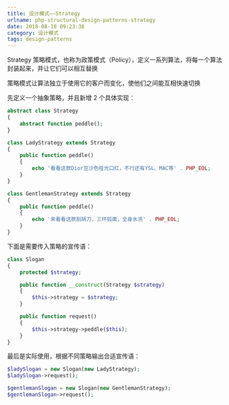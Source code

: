 ```yaml
---
title: 设计模式——Strategy
urlname: php-structural-design-patterns-strategy
date: 2018-08-18 09:23:38
category: 设计模式
tags: design-patterns
---
```


Strategy 策略模式，也称为政策模式（Policy），定义一系列算法，将每一个算法封装起来，并让它们可以相互替换

策略模式让算法独立于使用它的客户而变化，使他们之间能互相快速切换

<!-- more -->

先定义一个抽象策略，并且新增 2 个具体实现：

```php Strategy.php
abstract class Strategy
{
    abstract function peddle();
}
```

```php LadyStrategy.php 女性用户策略
class LadyStrategy extends Strategy
{
    public function peddle()
    {
        echo '看看这款Dior豆沙色哑光口红，不行还有YSL、MAC等' . PHP_EOL;
    }
}
```

```php GentlemanStrategy.php 男性用户策略
class GentlemanStrategy extends Strategy
{
    public function peddle()
    {
        echo '来看看这款刮胡刀，三环弧面，全身水洗' . PHP_EOL;
    }
}
```

下面是需要传入策略的宣传语：

```php Slogan.php 标语
class Slogan
{
    protected $strategy;

    public function __construct(Strategy $strategy)
    {
        $this->strategy = $strategy;
    }

    public function request()
    {
        $this->strategy->peddle($this);
    }
}
```

最后是实际使用，根据不同策略输出合适宣传语：

```php
$ladySlogan = new Slogan(new LadyStrategy);
$ladySlogan->request();

$gentlemanSlogan = new Slogan(new GentlemanStrategy);
$gentlemanSlogan->request();
```

